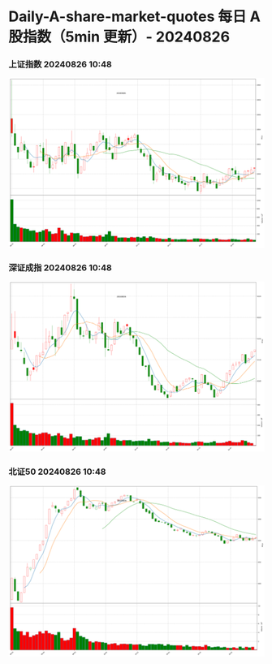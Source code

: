 
# Daily-A-share-market-quotes 每日 A 股指数（5min 更新）- 20240826

### 上证指数 20240826 10:48
![](./fig/2024/8/20240826-sh000001.png)

### 深证成指 20240826 10:48
![](./fig/2024/8/20240826-sz399001.png)

### 北证50 20240826 10:48
![](./fig/2024/8/20240826-bj899050.png)
